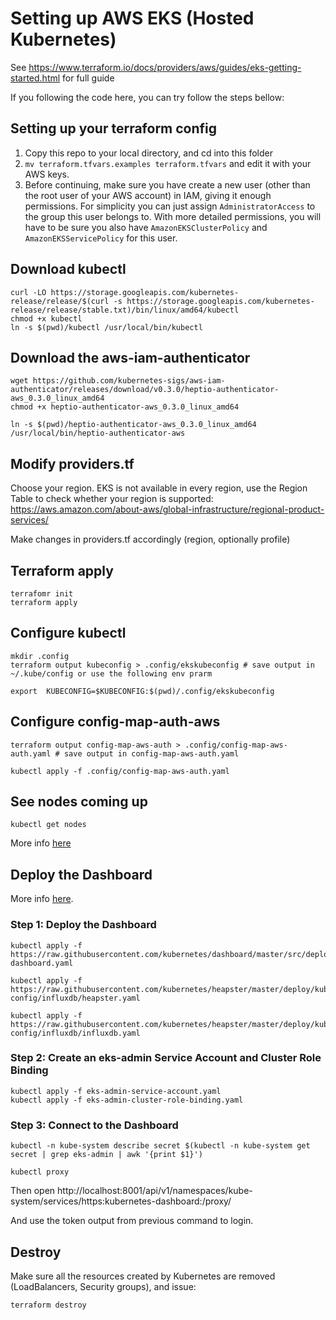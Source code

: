 # Setting up AWS EKS (Hosted Kubernetes)

See https://www.terraform.io/docs/providers/aws/guides/eks-getting-started.html for full guide

If you following the code here, you can try follow the steps bellow:

## Setting up your terraform config

1. Copy this repo to your local directory, and cd into this folder
2. `mv terraform.tfvars.examples terraform.tfvars` and edit it with your AWS keys.
3. Before continuing, make sure you have create a new user (other than the
  root user of your AWS account) in IAM, giving it enough permissions.
  For simplicity you can just assign `AdministratorAccess` to the group this user
  belongs to. With more detailed permissions, you will have to be sure you also have
  `AmazonEKSClusterPolicy` and `AmazonEKSServicePolicy` for this user.

## Download kubectl
```
curl -LO https://storage.googleapis.com/kubernetes-release/release/$(curl -s https://storage.googleapis.com/kubernetes-release/release/stable.txt)/bin/linux/amd64/kubectl
chmod +x kubectl
ln -s $(pwd)/kubectl /usr/local/bin/kubectl
```

## Download the aws-iam-authenticator
```
wget https://github.com/kubernetes-sigs/aws-iam-authenticator/releases/download/v0.3.0/heptio-authenticator-aws_0.3.0_linux_amd64
chmod +x heptio-authenticator-aws_0.3.0_linux_amd64

ln -s $(pwd)/heptio-authenticator-aws_0.3.0_linux_amd64 /usr/local/bin/heptio-authenticator-aws
```

## Modify providers.tf

Choose your region. EKS is not available in every region, use the Region Table to check whether your region is supported: https://aws.amazon.com/about-aws/global-infrastructure/regional-product-services/

Make changes in providers.tf accordingly (region, optionally profile)

## Terraform apply
```
terrafomr init
terraform apply
```

## Configure kubectl
```
mkdir .config
terraform output kubeconfig > .config/ekskubeconfig # save output in ~/.kube/config or use the following env prarm

export  KUBECONFIG=$KUBECONFIG:$(pwd)/.config/ekskubeconfig
```

## Configure config-map-auth-aws
```
terraform output config-map-aws-auth > .config/config-map-aws-auth.yaml # save output in config-map-aws-auth.yaml

kubectl apply -f .config/config-map-aws-auth.yaml
```

## See nodes coming up
```
kubectl get nodes
```

More info [here](https://docs.aws.amazon.com/eks/latest/userguide/getting-started.html)

## Deploy the Dashboard

More info [here](https://docs.aws.amazon.com/eks/latest/userguide/dashboard-tutorial.html).

### Step 1: Deploy the Dashboard

```
kubectl apply -f https://raw.githubusercontent.com/kubernetes/dashboard/master/src/deploy/recommended/kubernetes-dashboard.yaml

kubectl apply -f https://raw.githubusercontent.com/kubernetes/heapster/master/deploy/kube-config/influxdb/heapster.yaml

kubectl apply -f https://raw.githubusercontent.com/kubernetes/heapster/master/deploy/kube-config/influxdb/influxdb.yaml
```

### Step 2: Create an eks-admin Service Account and Cluster Role Binding

```
kubectl apply -f eks-admin-service-account.yaml
kubectl apply -f eks-admin-cluster-role-binding.yaml
```

### Step 3: Connect to the Dashboard
```
kubectl -n kube-system describe secret $(kubectl -n kube-system get secret | grep eks-admin | awk '{print $1}')

kubectl proxy
```

Then open http://localhost:8001/api/v1/namespaces/kube-system/services/https:kubernetes-dashboard:/proxy/

And use the token output from previous command to login.


## Destroy
Make sure all the resources created by Kubernetes are removed (LoadBalancers, Security groups), and issue:
```
terraform destroy
```
